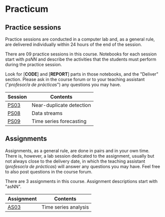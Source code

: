 # Practicum

## Practice sessions

Practice sessions are conducted in a computer lab and, as a general rule, are delivered individually within 24 hours of the end of the session.

There are 09 practice sessions in this course. Notebooks for each session start with *psNN* and describe the activities that the students must perform during the practice session.

Look for [**CODE**] and [**REPORT**] parts in those notebooks, and the "Deliver" section. Please ask in the course forum or to your teaching assistant ("*profesor/a de prácticas*") any questions you may have.

| Session                               | Contents |
|---------------------------------------|----------|
| [PS03](ps03_near_duplicates.ipynb)    | Near-duplicate detection |
| [PS08](ps08_data_streams.ipynb)       | Data streams |
| [PS09](ps09_forecasting.ipynb)        | Time series forecasting |

## Assignments

Assignments, as a general rule, are done in pairs and in your own time. There is, however, a lab session dedicated to the assignment, usually but not always close to the delivery date, in which the teaching assistant (*profesor/a de prácticas*) will answer any questions you may have. Feel free to also post questions in the course forum.

There are 3 assignments in this course. Assignment descriptions start with "asNN".

| Assignment                              | Contents |
|-----------------------------------------|----------|
| [AS03](as03_time_series_analysis.ipynb) | Time series analysis |
